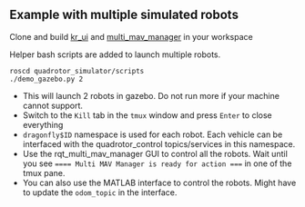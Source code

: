 ## Example with multiple simulated robots

Clone and build [kr_ui](https://github.com/KumarRobotics/kr_ui) and [multi_mav_manager](https://github.com/KumarRobotics/multi_mav_manager) in your workspace

Helper bash scripts are added to launch multiple robots.
```
roscd quadrotor_simulator/scripts
./demo_gazebo.py 2
```
 * This will launch 2 robots in gazebo. Do not run more if your machine cannot support.
 * Switch to the `Kill` tab in the `tmux` window and press `Enter` to close everything
 * `dragonfly$ID` namespace is used for each robot. Each vehicle can be interfaced with the quadrotor_control topics/services in this namespace.
 * Use the rqt_multi_mav_manager GUI to control all the robots. Wait until you see `==== Multi MAV Manager is ready for action ===` in one of the tmux pane.
 * You can also use the MATLAB interface to control the robots. Might have to update the `odom_topic` in the interface.